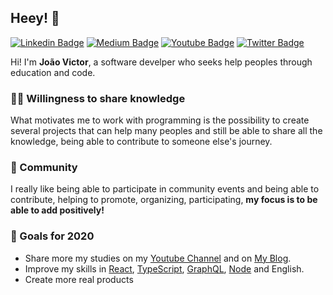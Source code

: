 ## Heey! 🤙
[![Linkedin Badge](https://img.shields.io/badge/-LinkedIn-blue?style=flat-square&logo=Linkedin&logoColor=white&link=https://www.linkedin.com/in/joao-victor-pereira-santos/)](https://www.linkedin.com/in/joao-victor-pereira-santos/) 
[![Medium Badge](https://img.shields.io/badge/-Medium-292929?style=flat-square&labelColor=292929&logo=Medium&link=https://medium.com/@joaovictorpsantos/)](https://medium.com/@joaovictorpsantos/)
[![Youtube Badge](https://img.shields.io/badge/-Youtube-red?style=flat-square&logo=Youtube&logoColor=white&link=https://https://www.youtube.com/c/joaovictorpereirasantos/)](https://www.youtube.com/c/joaovictorpereirasantos/) 
[![Twitter Badge](https://img.shields.io/badge/-Twitter-1ca0f1?style=flat-square&labelColor=1ca0f1&logo=twitter&logoColor=white&link=https://twitter.com/_joaovictorps)](https://twitter.com/_joaovictorps)

Hi! I'm **João Victor**, a software develper who seeks help peoples through education and code.

### 👩‍💻 Willingness to share knowledge
What motivates me to work with programming is the possibility to create several projects that can help many peoples and still be able to share all the knowledge, being able to contribute to someone else's journey.

### 🚀 Community
I really like being able to participate in community events and being able to contribute, helping to promote, organizing, participating, **my focus is to be able to add positively!**

### 🔭 Goals for 2020
- Share more my studies on my [Youtube Channel](https://https://www.youtube.com/c/joaovictorpereirasantos/) and on [My Blog](https://medium.com/@joaovictorpsantos/).
- Improve my skills in [React](https://pt-br.reactjs.org/docs/getting-started.html), [TypeScript](https://www.typescriptlang.org/index.html), [GraphQL](https://graphql.org/), [Node](https://nodejs.org/en/) and English.
- Create more real products

